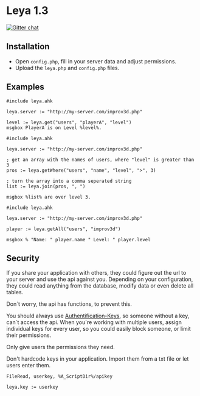 # Leya 1.3
[![Gitter chat](https://badges.gitter.im/Improv3d-API.png)](https://gitter.im/Improv3d-API/Lobby)
## Installation
- Open `config.php`, fill in your server data and adjust permissions.
- Upload the `leya.php` and `config.php` files.

## Examples
```autohotkey
#include leya.ahk

leya.server := "http://my-server.com/improv3d.php"

level := leya.get("users", "playerA", "level")
msgbox PlayerA is on Level %level%.
```
```autohotkey
#include leya.ahk

leya.server := "http://my-server.com/improv3d.php"

; get an array with the names of users, where "level" is greater than 3
pros := leya.getWhere("users", "name", "level", ">", 3)

; turn the array into a comma seperated string
list := leya.join(pros, ", ")

msgbox %list% are over level 3.
```

```autohotkey
#include leya.ahk

leya.server := "http://my-server.com/improv3d.php"

player := leya.getAll("users", "improv3d")

msgbox % "Name: " player.name " Level: " player.level
```

## Security
If you share your application with others, they could figure out the url to your server and use the api against you. Depending on your configuration, they could read anything from the database, modify data or even delete all tables.

Don´t worry, the api has functions, to prevent this.

You should always use [Authentification-Keys](https://github.com/kevgk/leya/wiki/Authentification-Keys), so someone without a key, can´t access the api. When you´re working with multiple users, assign individual keys for every user, so you could easily block someone, or limit their permissions.

Only give users the permissions they need.

Don't hardcode keys in your application. Import them from a txt file or let users enter them.

```autohotkey
FileRead, userkey, %A_ScriptDir%/apikey

leya.key := userkey
```
